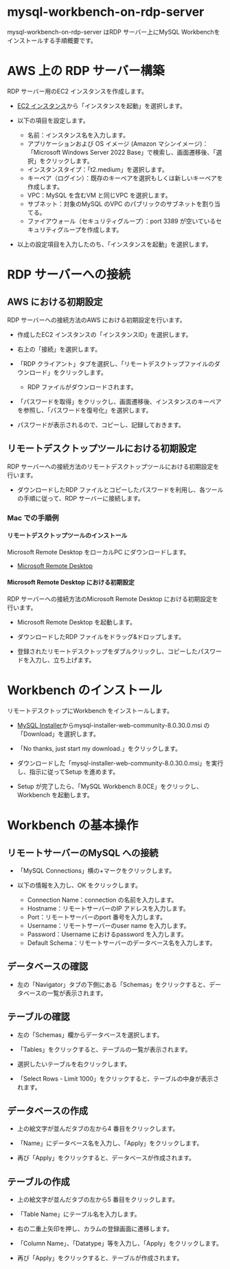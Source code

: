 # mysql-workbench-on-rdp-server
mysql-workbench-on-rdp-server はRDP サーバー上にMySQL Workbenchをインストールする手順概要です。

# AWS 上の RDP サーバー構築

RDP サーバー用のEC2 インスタンスを作成します。

- [EC2 インスタンス](https://us-west-2.console.aws.amazon.com/ec2/home?region=us-west-2#Home:)から「インスタンスを起動」を選択します。

- 以下の項目を設定します。
  
  - 名前：インスタンス名を入力します。
  - アプリケーションおよび OS イメージ (Amazon マシンイメージ)：「Microsoft Windows Server 2022 Base」で検索し、画面遷移後、「選択」をクリックします。
  - インスタンスタイプ：「t2.medium」を選択します。
  - キーペア（ログイン）：既存のキーペアを選択もしくは新しいキーペアを作成します。
  - VPC：MySQL を含むVM と同じVPC を選択します。
  - サブネット：対象のMySQL のVPC のパブリックのサブネットを割り当てる。
  - ファイアウォール（セキュリティグループ）：port 3389 が空いているセキュリティグループを作成します。

- 以上の設定項目を入力したのち、「インスタンスを起動」を選択します。

# RDP サーバーへの接続

## AWS における初期設定
RDP サーバーへの接続方法のAWS における初期設定を行います。

- 作成したEC2 インスタンスの「インスタンスID」を選択します。

- 右上の「接続」を選択します。

- 「RDP クライアント」タブを選択し、「リモートデスクトップファイルのダウンロード」をクリックします。
  - RDP ファイルがダウンロードされます。

- 「パスワードを取得」をクリックし、画面遷移後、インスタンスのキーペアを参照し、「パスワードを復号化」を選択します。

- パスワードが表示されるので、コピーし、記録しておきます。

## リモートデスクトップツールにおける初期設定
RDP サーバーへの接続方法のリモートデスクトップツールにおける初期設定を行います。

- ダウンロードしたRDP ファイルとコピーしたパスワードを利用し、各ツールの手順に従って、RDP サーバーに接続します。

### Mac での手順例

#### リモートデスクトップツールのインストール
Microsoft Remote Desktop をローカルPC にダウンロードします。

- [Microsoft Remote Desktop](https://apps.apple.com/jp/app/microsoft-remote-desktop/id1295203466?mt=12)

#### Microsoft Remote Desktop における初期設定
RDP サーバーへの接続方法のMicrosoft Remote Desktop における初期設定を行います。

- Microsoft Remote Desktop を起動します。

- ダウンロードしたRDP ファイルをドラッグ&ドロップします。

- 登録されたリモートデスクトップをダブルクリックし、コピーしたパスワードを入力し、立ち上げます。


# Workbench のインストール
リモートデスクトップにWorkbench をインストールします。

- [MySQL Installer](https://dev.mysql.com/downloads/installer/)からmysql-installer-web-community-8.0.30.0.msi の「Download」を選択します。

- 「No thanks, just start my download.」をクリックします。

- ダウンロードした「mysql-installer-web-community-8.0.30.0.msi」を実行し、指示に従ってSetup を進めます。

- Setup が完了したら、「MySQL Workbench 8.0CE」をクリックし、Workbench を起動します。



# Workbench の基本操作

## リモートサーバーのMySQL への接続
- 「MySQL Connections」横の+マークをクリックします。

- 以下の情報を入力し、OK をクリックします。

	- Connection Name：connection の名前を入力します。
	- Hostname：リモートサーバーのIP アドレスを入力します。
	- Port：リモートサーバーのport 番号を入力します。
	- Username：リモートサーバーのuser name を入力します。
	- Password：Username におけるpassword を入力します。
	- Default Schema：リモートサーバーのデータベース名を入力します。

## データベースの確認
- 左の「Navigator」タブの下側にある「Schemas」をクリックすると、データベースの一覧が表示されます。

## テーブルの確認
- 左の「Schemas」欄からデータベースを選択します。

- 「Tables」をクリックすると、テーブルの一覧が表示されます。

- 選択したいテーブルを右クリックします。

- 「Select Rows - Limit 1000」をクリックすると、テーブルの中身が表示されます。

## データベースの作成
- 上の絵文字が並んだタブの左から4 番目をクリックします。

- 「Name」にデータベース名を入力し、「Apply」をクリックします。

- 再び「Apply」をクリックすると、データベースが作成されます。

## テーブルの作成
- 上の絵文字が並んだタブの左から5 番目をクリックします。

- 「Table Name」にテーブル名を入力します。

- 右の二重上矢印を押し、カラムの登録画面に遷移します。

- 「Column Name」、「Datatype」等を入力し、「Apply」をクリックします。

- 再び「Apply」をクリックすると、テーブルが作成されます。